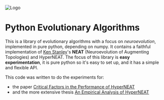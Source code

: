 ![Logo](https://github.com/noio/peas/raw/master/peas.png)

Python Evolutionary Algorithms
==============================

This is a library of evolutionary algorithms with a focus on _neuroevolution_, implemented in pure python, depending on numpy. It contains a faithful implementation of [Ken Stanley][1]'s **NEAT** (Neuroevolution of Augmenting Topologies) and HyperNEAT. The focus of this library is **easy experimentation**, it is pure python so it's easy to set up, and it has a simple and flexible API.

This code was written to do the experiments for:

- the paper [Critical Factors in the Performance of HyperNEAT](https://staff.fnwi.uva.nl/s.a.whiteson/pubs/vandenberggecco13.pdf)
- and the more extensive thesis [An Empirical Analysis of HyperNEAT](https://staff.fnwi.uva.nl/s.a.whiteson/tvdb-thesis.pdf)

[1]: http://www.cs.ucf.edu/~kstanley/neat.html
